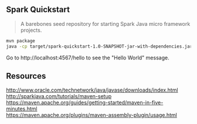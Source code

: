 ## Spark Quickstart
> A barebones seed repository for starting Spark Java micro framework projects.

```bash
mvn package
java -cp target/spark-quickstart-1.0-SNAPSHOT-jar-with-dependencies.jar com.quickstart.app.App
```

Go to http://localhost:4567/hello to see the "Hello World" message.

## Resources

http://www.oracle.com/technetwork/java/javase/downloads/index.html  
http://sparkjava.com/tutorials/maven-setup  
https://maven.apache.org/guides/getting-started/maven-in-five-minutes.html  
https://maven.apache.org/plugins/maven-assembly-plugin/usage.html  
